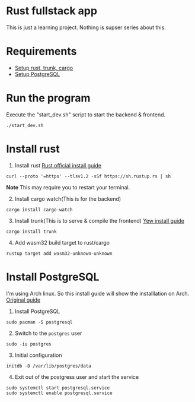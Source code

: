 # Rust fullstack app

This is just a learning project. Nothing is supser series about this.

# Requirements

- [Setup rust, trunk, cargo](#install-rust)
- [Setup PostgreSQL](#install-postgresql)

# Run the program

Execute the "start_dev.sh" script to start the backend & frontend.
```
./start_dev.sh
```


# Install rust

1. Install rust [Rust official install guide](https://www.rust-lang.org/tools/install)
```
curl --proto '=https' --tlsv1.2 -sSf https://sh.rustup.rs | sh
```

**Note** This may require you to restart your terminal.

2. Install cargo watch(This is for the backend)
```
cargo install cargo-watch
```

3. Install trunk(This is to serve & compile the frontend) [Yew install guide](https://yew.rs/docs/tutorial#prerequisites)
```
cargo install trunk
```

4. Add wasm32 build target to rust/cargo
```
rustup target add wasm32-unknown-unknown
```

# Install PostgreSQL

I'm using Arch linux. So this install guide will show the installlation on Arch.
[Original guide](https://wiki.archlinux.org/title/PostgreSQL#Installation)

1. Install PostgreSQL
```
sudo pacman -S postgresql
```

2. Switch to the `postgres` user
```
sudo -iu postgres
```

3. Initial configuration
```
initdb -D /var/lib/postgres/data
```

4. Exit out of the postgress user and start the service
```
sudo systemctl start postgresql.service
sudo systemctl enable postgresql.service
```